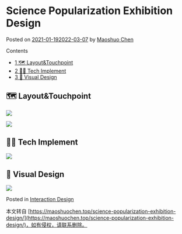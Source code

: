 # Science Popularization Exhibition Design

Posted on [2021-01-192022-03-07](https://maoshuochen.top/science-popularization-exhibition-design/) by [Maoshuo Chen](https://maoshuochen.top/author/maoshuochen/)

Contents

-   [1 🗺️ Layout&Touchpoint](about:blank#_LayoutTouchpoint)
-   [2 👨‍💻️ Tech Implement](about:blank#_Tech_Implement)
-   [3 🎨 Visual Design](about:blank#_Visual_Design)

## 🗺️ Layout&Touchpoint

[![](https://cdn.maoshuochen.top/wp-content/uploads/2021/01/Studio1_Page_03-1024x576.jpg)](https://cdn.maoshuochen.top/wp-content/uploads/2021/01/Studio1_Page_03-1024x576.jpg)

[![](https://cdn.maoshuochen.top/wp-content/uploads/2021/01/Studio1_Page_36-1024x576.jpg)](https://cdn.maoshuochen.top/wp-content/uploads/2021/01/Studio1_Page_36-1024x576.jpg)

## 👨‍💻️ Tech Implement

[![](https://cdn.maoshuochen.top/wp-content/uploads/2021/01/Studio1_Page_38-1024x576.jpg)](https://cdn.maoshuochen.top/wp-content/uploads/2021/01/Studio1_Page_38-1024x576.jpg)

## 🎨 Visual Design

[![](https://cdn.maoshuochen.top/wp-content/uploads/2021/01/Studio1_Page_40-1024x576.jpg)](https://cdn.maoshuochen.top/wp-content/uploads/2021/01/Studio1_Page_40-1024x576.jpg)

Posted in <a href="https://maoshuochen.top/category/interaction-design/" rel="category tag">Interaction Design</a>

本文转自 [https://maoshuochen.top/science-popularization-exhibition-design/](https://maoshuochen.top/science-popularization-exhibition-design/)，如有侵权，请联系删除。
